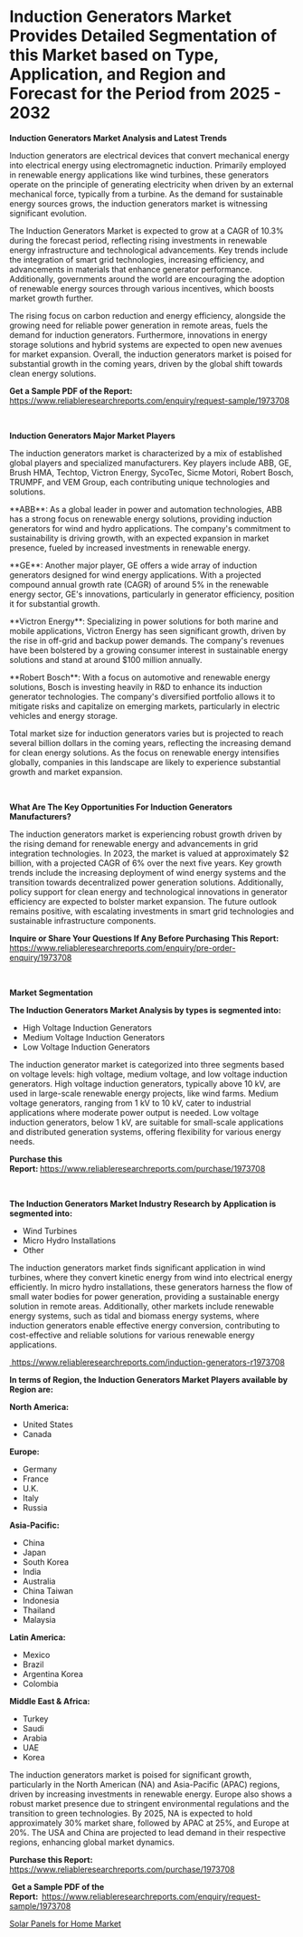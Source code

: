 <p><h1>Induction Generators Market Provides Detailed Segmentation of this Market based on Type, Application, and Region and Forecast for the Period from 2025 - 2032</h1></p><p><strong>Induction Generators Market Analysis and Latest Trends</strong></p>
<p><p>Induction generators are electrical devices that convert mechanical energy into electrical energy using electromagnetic induction. Primarily employed in renewable energy applications like wind turbines, these generators operate on the principle of generating electricity when driven by an external mechanical force, typically from a turbine. As the demand for sustainable energy sources grows, the induction generators market is witnessing significant evolution.</p><p>The Induction Generators Market is expected to grow at a CAGR of 10.3% during the forecast period, reflecting rising investments in renewable energy infrastructure and technological advancements. Key trends include the integration of smart grid technologies, increasing efficiency, and advancements in materials that enhance generator performance. Additionally, governments around the world are encouraging the adoption of renewable energy sources through various incentives, which boosts market growth further.</p><p>The rising focus on carbon reduction and energy efficiency, alongside the growing need for reliable power generation in remote areas, fuels the demand for induction generators. Furthermore, innovations in energy storage solutions and hybrid systems are expected to open new avenues for market expansion. Overall, the induction generators market is poised for substantial growth in the coming years, driven by the global shift towards clean energy solutions.</p></p>
<p><strong>Get a Sample PDF of the Report:&nbsp;</strong> <a href="https://www.reliableresearchreports.com/enquiry/request-sample/1973708?utm_campaign=3090&utm_medium=2&utm_source=Github&utm_content=ia&utm_term=07042025&utm_id=induction-generators">https://www.reliableresearchreports.com/enquiry/request-sample/1973708</a></p>
<p>&nbsp;</p>
<p><strong>Induction Generators Major Market Players</strong></p>
<p><p>The induction generators market is characterized by a mix of established global players and specialized manufacturers. Key players include ABB, GE, Brush HMA, Techtop, Victron Energy, SycoTec, Sicme Motori, Robert Bosch, TRUMPF, and VEM Group, each contributing unique technologies and solutions.</p><p>**ABB**: As a global leader in power and automation technologies, ABB has a strong focus on renewable energy solutions, providing induction generators for wind and hydro applications. The company's commitment to sustainability is driving growth, with an expected expansion in market presence, fueled by increased investments in renewable energy.</p><p>**GE**: Another major player, GE offers a wide array of induction generators designed for wind energy applications. With a projected compound annual growth rate (CAGR) of around 5% in the renewable energy sector, GE's innovations, particularly in generator efficiency, position it for substantial growth.</p><p>**Victron Energy**: Specializing in power solutions for both marine and mobile applications, Victron Energy has seen significant growth, driven by the rise in off-grid and backup power demands. The company's revenues have been bolstered by a growing consumer interest in sustainable energy solutions and stand at around $100 million annually.</p><p>**Robert Bosch**: With a focus on automotive and renewable energy solutions, Bosch is investing heavily in R&D to enhance its induction generator technologies. The company's diversified portfolio allows it to mitigate risks and capitalize on emerging markets, particularly in electric vehicles and energy storage.</p><p>Total market size for induction generators varies but is projected to reach several billion dollars in the coming years, reflecting the increasing demand for clean energy solutions. As the focus on renewable energy intensifies globally, companies in this landscape are likely to experience substantial growth and market expansion.</p></p>
<p>&nbsp;</p>
<p><strong>What Are The Key Opportunities For Induction Generators Manufacturers?</strong></p>
<p><p>The induction generators market is experiencing robust growth driven by the rising demand for renewable energy and advancements in grid integration technologies. In 2023, the market is valued at approximately $2 billion, with a projected CAGR of 6% over the next five years. Key growth trends include the increasing deployment of wind energy systems and the transition towards decentralized power generation solutions. Additionally, policy support for clean energy and technological innovations in generator efficiency are expected to bolster market expansion. The future outlook remains positive, with escalating investments in smart grid technologies and sustainable infrastructure components.</p></p>
<p><strong>Inquire or Share Your Questions If Any Before Purchasing This Report:</strong> <a href="https://www.reliableresearchreports.com/enquiry/pre-order-enquiry/1973708?utm_campaign=3090&utm_medium=2&utm_source=Github&utm_content=ia&utm_term=07042025&utm_id=induction-generators">https://www.reliableresearchreports.com/enquiry/pre-order-enquiry/1973708</a></p>
<p>&nbsp;</p>
<p><strong>Market Segmentation</strong></p>
<p><strong>The Induction Generators Market Analysis by types is segmented into:</strong></p>
<p><ul><li>High Voltage Induction Generators</li><li>Medium Voltage Induction Generators</li><li>Low Voltage Induction Generators</li></ul></p>
<p><p>The induction generator market is categorized into three segments based on voltage levels: high voltage, medium voltage, and low voltage induction generators. High voltage induction generators, typically above 10 kV, are used in large-scale renewable energy projects, like wind farms. Medium voltage generators, ranging from 1 kV to 10 kV, cater to industrial applications where moderate power output is needed. Low voltage induction generators, below 1 kV, are suitable for small-scale applications and distributed generation systems, offering flexibility for various energy needs.</p></p>
<p><strong>Purchase this Report:&nbsp;</strong><a href="https://www.reliableresearchreports.com/purchase/1973708?utm_campaign=3090&utm_medium=2&utm_source=Github&utm_content=ia&utm_term=07042025&utm_id=induction-generators">https://www.reliableresearchreports.com/purchase/1973708</a></p>
<p>&nbsp;</p>
<p><strong>The Induction Generators Market Industry Research by Application is segmented into:</strong></p>
<p><ul><li>Wind Turbines</li><li>Micro Hydro Installations</li><li>Other</li></ul></p>
<p><p>The induction generators market finds significant application in wind turbines, where they convert kinetic energy from wind into electrical energy efficiently. In micro hydro installations, these generators harness the flow of small water bodies for power generation, providing a sustainable energy solution in remote areas. Additionally, other markets include renewable energy systems, such as tidal and biomass energy systems, where induction generators enable effective energy conversion, contributing to cost-effective and reliable solutions for various renewable energy applications.</p></p>
<p><a href="https://www.reliableresearchreports.com/induction-generators-r1973708?utm_campaign=3090&utm_medium=2&utm_source=Github&utm_content=ia&utm_term=07042025&utm_id=induction-generators">&nbsp;https://www.reliableresearchreports.com/induction-generators-r1973708</a></p>
<p><strong>In terms of Region, the Induction Generators Market Players available by Region are:</strong></p>
<p>
    <p> <strong> North America: </strong>
        <ul>
            <li>United States</li>
            <li>Canada</li>
        </ul>
        </p> 
    <p> <strong> Europe: </strong>
        <ul>
            <li>Germany</li>
            <li>France</li>
            <li>U.K.</li>
            <li>Italy</li>
            <li>Russia</li>
        </ul>
        </p> 
    <p> <strong> Asia-Pacific: </strong>
        <ul>
            <li>China</li>
            <li>Japan</li>
            <li>South Korea</li>
            <li>India</li>
            <li>Australia</li>
            <li>China Taiwan</li>
            <li>Indonesia</li>
            <li>Thailand</li>
            <li>Malaysia</li>
        </ul>
        </p> 
    <p> <strong> Latin America: </strong>
        <ul>
            <li>Mexico</li>
            <li>Brazil</li>
            <li>Argentina Korea</li>
            <li>Colombia</li>
        </ul>
        </p> 
    <p> <strong> Middle East & Africa: </strong>
        <ul>
            <li>Turkey</li>
            <li>Saudi</li>
            <li>Arabia</li>
            <li>UAE</li>
            <li>Korea</li>
        </ul>
    </p>
    </p>
<p><p>The induction generators market is poised for significant growth, particularly in the North American (NA) and Asia-Pacific (APAC) regions, driven by increasing investments in renewable energy. Europe also shows a robust market presence due to stringent environmental regulations and the transition to green technologies. By 2025, NA is expected to hold approximately 30% market share, followed by APAC at 25%, and Europe at 20%. The USA and China are projected to lead demand in their respective regions, enhancing global market dynamics.</p></p>
<p><strong>Purchase this Report: </strong><a href="https://www.reliableresearchreports.com/purchase/1973708?utm_campaign=3090&utm_medium=2&utm_source=Github&utm_content=ia&utm_term=07042025&utm_id=induction-generators">https://www.reliableresearchreports.com/purchase/1973708</a></p>
<p>&nbsp;<strong>Get a Sample PDF of the Report:&nbsp;&nbsp;</strong><a href="https://www.reliableresearchreports.com/enquiry/request-sample/1973708?utm_campaign=3090&utm_medium=2&utm_source=Github&utm_content=ia&utm_term=07042025&utm_id=induction-generators">https://www.reliableresearchreports.com/enquiry/request-sample/1973708</a></p>
<p><strong></strong></p>
<p><p><a href="https://github.com/maseykokosq1/Market-Research-Report-List-1/blob/main/solar-panels-for-home-market.md?utm_campaign=3090&utm_medium=2&utm_source=Github&utm_content=ia&utm_term=07042025&utm_id=induction-generators">Solar Panels for Home Market</a></p></p>